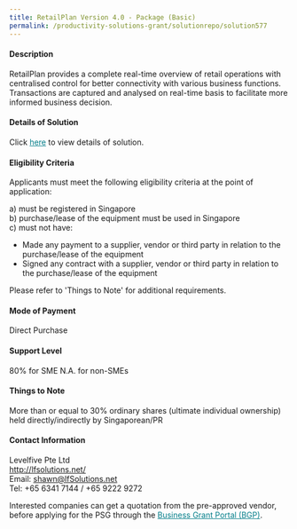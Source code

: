 ```yaml
---
title: RetailPlan Version 4.0 - Package (Basic)
permalink: /productivity-solutions-grant/solutionrepo/solution577
---
```


#### Description

RetailPlan provides a complete real-time overview of retail operations with centralised control for better connectivity with various business functions. Transactions are captured and analysed on real-time basis to facilitate more informed business decision. 





#### Details of Solution

Click <a href='https://gb-assist-staging.netlify.app/images/psg/Levelfive_Annex_3_CR_wef_15Nov2019_Part_2.pdf' style='color:#037e8a'>here</a> to view details of solution.

#### Eligibility Criteria

Applicants must meet the following eligibility criteria at the point of application:

a) must be registered in Singapore <br>
b) purchase/lease of the equipment must be used in Singapore <br>
c) must not have:
- Made any payment to a supplier, vendor or third party in relation to the purchase/lease of the equipment
- Signed any contract with a supplier, vendor or third party in relation to the purchase/lease of the equipment

Please refer to 'Things to Note' for additional requirements.

#### Mode of Payment
Direct Purchase

#### Support Level
80% for SME
N.A. for non-SMEs <br>

#### Things to Note
More than or equal to 30% ordinary shares (ultimate individual ownership) held directly/indirectly by Singaporean/PR

#### Contact Information
Levelfive Pte Ltd<br>http://lfsolutions.net/<br>Email: shawn@lfSolutions.net<br>Tel: +65 6341 7144 / +65 9222 9272

Interested companies can get a quotation from the pre-approved vendor, before applying for the PSG through the <a target='_blank' style='color:#037e8a' href='https://www.businessgrants.gov.sg/'>Business Grant Portal (BGP)</a>.

